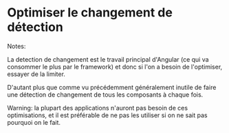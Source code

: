 <!-- .slide: class="transition-bg-green-3" -->

# Optimiser le changement de détection

Notes:

La detection de changement est le travail principal d'Angular (ce qui va consommer le plus par le framework) et donc si l'on a besoin de l'optimiser, essayer de la limiter.

D'autant plus que comme vu précédemment généralement inutile de faire une détection de changement de tous les composants à chaque fois.

Warning: la plupart des applications n'auront pas besoin de ces optimisations, et il est préférable de ne pas les utiliser si on ne sait pas pourquoi on le fait.
